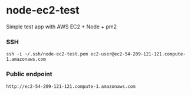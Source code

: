 # node-ec2-test
Simple test app with AWS EC2 + Node + pm2


### SSH

`ssh -i ~/.ssh/node-ec2-test.pem ec2-user@ec2-54-209-121-121.compute-1.amazonaws.com`

### Public endpoint

`http://ec2-54-209-121-121.compute-1.amazonaws.com`
